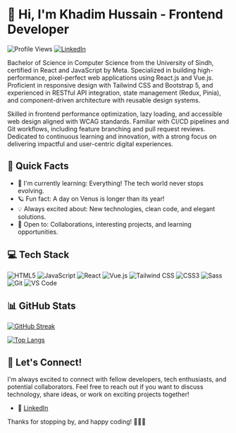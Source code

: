 # 👋 Hi, I'm Khadim Hussain - Frontend Developer

<!--  [![Website](https://img.shields.io/badge/Website-khadimhussain99.netlify.app-blue?style=flat&logo=google-chrome)](https://khadimhussain99.netlify.app/) -->
![Profile Views](https://komarev.com/ghpvc/?username=khadimhussain99&label=Profile%20views&color=0e75b6&style=flat)
[![LinkedIn](https://img.shields.io/badge/LinkedIn-Connect-blue?style=flat&logo=linkedin)](https://www.linkedin.com/in/khadimhussain99)

Bachelor of Science in Computer Science from the University of Sindh, certified in React and JavaScript by Meta. Specialized in building high-performance, pixel-perfect web applications using React.js and Vue.js. Proficient in responsive design with Tailwind CSS and Bootstrap 5, and experienced in RESTful API integration, state management (Redux, Pinia), and component-driven architecture with reusable design systems.

Skilled in frontend performance optimization, lazy loading, and accessible web design aligned with WCAG standards. Familiar with CI/CD pipelines and Git workflows, including feature branching and pull request reviews. Dedicated to continuous learning and innovation, with a strong focus on delivering impactful and user-centric digital experiences.

## 🚀 Quick Facts

- 🌱 I'm currently learning: Everything! The tech world never stops evolving.
- 🪐 Fun fact: A day on Venus is longer than its year!
- 💡 Always excited about: New technologies, clean code, and elegant solutions.
- 🤝 Open to: Collaborations, interesting projects, and learning opportunities.

## 💻 Tech Stack

![HTML5](https://img.shields.io/badge/-HTML5-E34F26?style=flat&logo=html5&logoColor=white)
![JavaScript](https://img.shields.io/badge/-JavaScript-F7DF1E?style=flat&logo=javascript&logoColor=black)
![React](https://img.shields.io/badge/-React-61DAFB?style=flat&logo=react&logoColor=black)
![Vue.js](https://img.shields.io/badge/-Vue.js-4FC08D?style=flat&logo=vue.js&logoColor=white)
![Tailwind CSS](https://img.shields.io/badge/-TailwindCSS-38B2AC?style=flat&logo=tailwind-css&logoColor=white)
![CSS3](https://img.shields.io/badge/-CSS3-1572B6?style=flat&logo=css3)
![Sass](https://img.shields.io/badge/-Sass-CC6699?style=flat&logo=sass&logoColor=white)
![Git](https://img.shields.io/badge/-Git-F05032?style=flat&logo=git&logoColor=white)
![VS Code](https://img.shields.io/badge/-VS%20Code-007ACC?style=flat&logo=visual-studio-code&logoColor=white)

## 📊 GitHub Stats

[![GitHub Streak](https://github-readme-streak-stats.herokuapp.com?user=khadimhussain99&theme=tokyonight&date_format=M%20j%5B%2C%20Y%5D)](https://git.io/streak-stats)

[![Top Langs](https://github-readme-stats.vercel.app/api/top-langs/?username=khadimhussain99&layout=compact&theme=tokyonight)](https://github.com/anuraghazra/github-readme-stats)

## 🤝 Let's Connect!

I'm always excited to connect with fellow developers, tech enthusiasts, and potential collaborators. Feel free to reach out if you want to discuss technology, share ideas, or work on exciting projects together!

- 💼 [LinkedIn](https://www.linkedin.com/in/khadimhussain99)

Thanks for stopping by, and happy coding! 👨‍💻✨
